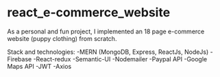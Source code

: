 # react_e-commerce_website


As a personal and fun project, I implemented an 18 page e-commerce website (puppy clothing) from scratch.

Stack and technologies:
-MERN (MongoDB, Express, ReactJs, NodeJs)
-Firebase
-React-redux
-Semantic-UI
-Nodemailer
-Paypal API
-Google Maps API
-JWT
-Axios
